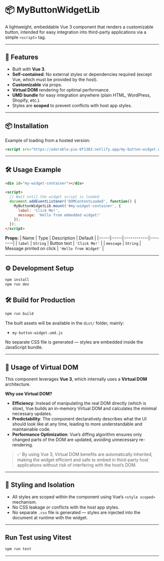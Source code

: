 # 📦 MyButtonWidgetLib

A lightweight, embeddable Vue 3 component that renders a customizable button, intended for easy integration into third-party applications via a simple `<script>` tag.

---

## 🚀 Features

- Built with **Vue 3**.
- **Self-contained**: No external styles or dependencies required (except Vue, which must be provided by the host).
- **Customizable** via props.
- **Virtual DOM** rendering for optimal performance.
- **UMD bundle** for easy integration anywhere (plain HTML, WordPress, Shopify, etc.).
- Styles are **scoped** to prevent conflicts with host app styles.

---

## 📦 Installation
Example of loading from a hosted version:

```html
<script src="https://adorable-pie-0f1383.netlify.app/my-button-widget.umd.js"></script>
```

---

## 🛠 Usage Example

```html
<div id="my-widget-container"></div>

<script>
  // Wait until the widget script is loaded
  document.addEventListener('DOMContentLoaded', function() {
    MyButtonWidgetLib.mount('#my-widget-container', {
      label: 'Click Me!',
      message: 'Hello from embedded widget!'
    });
  });
</script>
```

**Props:**
| Name | Type | Description | Default |
|:-----|:-----|:------------|:--------|
| `label` | `String` | Button text | `'Click Me!'` |
| `message` | `String` | Message printed on click | `'Hello from Widget'` |

---

## ⚙️ Development Setup

```bash
npm install
npm run dev
```

## 🛠 Build for Production

```bash
npm run build
```

The built assets will be available in the `dist/` folder, mainly:

- `my-button-widget.umd.js`

No separate CSS file is generated — styles are embedded inside the JavaScript bundle.

---

## 🧠 Usage of Virtual DOM

This component leverages **Vue 3**, which internally uses a **Virtual DOM** architecture.

**Why use Virtual DOM?**
- **Efficiency**: Instead of manipulating the real DOM directly (which is slow), Vue builds an in-memory Virtual DOM and calculates the minimal necessary updates.
- **Predictability**: The component declaratively describes what the UI should look like at any time, leading to more understandable and maintainable code.
- **Performance Optimization**: Vue’s diffing algorithm ensures only changed parts of the DOM are updated, avoiding unnecessary re-rendering.

> ✅ By using Vue 3, Virtual DOM benefits are automatically inherited, making the widget efficient and safe to embed in third-party host applications without risk of interfering with the host’s DOM.

---

## 🧹 Styling and Isolation

- All styles are scoped within the component using Vue’s `<style scoped>` mechanism.
- No CSS leakage or conflicts with the host app styles.
- No separate `.css` file is generated — styles are injected into the document at runtime with the widget.

---

## Run Test using Vitest

```bash
npm run test
```

---

